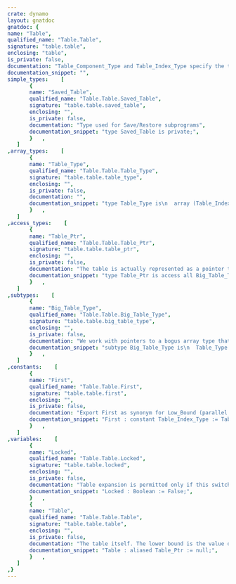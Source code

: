 ```yaml
---
crate: dynamo
layout: gnatdoc
gnatdoc: {
name: "Table",
qualified_name: "Table.Table",
signature: "table.table",
enclosing: "table",
is_private: false,
documentation: "Table_Component_Type and Table_Index_Type specify the type of the\narray, Table_Low_Bound is the lower bound. Index_type must be an\ninteger type. The effect is roughly to declare:\n\n@formal Table_Component_Type\n@formal Table_Index_Type\n@formal Table_Low_Bound\n@formal Table_Initial\n@formal Table_Increment\n@formal Table_Name",
documentation_snippet: "",
simple_types:    [
       {
       name: "Saved_Table",
       qualified_name: "Table.Table.Saved_Table",
       signature: "table.table.saved_table",
       enclosing: "",
       is_private: false,
       documentation: "Type used for Save/Restore subprograms",
       documentation_snippet: "type Saved_Table is private;",
       }   ,
   ]
,array_types:    [
       {
       name: "Table_Type",
       qualified_name: "Table.Table.Table_Type",
       signature: "table.table.table_type",
       enclosing: "",
       is_private: false,
       documentation: "",
       documentation_snippet: "type Table_Type is\n  array (Table_Index_Type range <>) of Table_Component_Type;",
       }   ,
   ]
,access_types:    [
       {
       name: "Table_Ptr",
       qualified_name: "Table.Table.Table_Ptr",
       signature: "table.table.table_ptr",
       enclosing: "",
       is_private: false,
       documentation: "The table is actually represented as a pointer to allow reallocation",
       documentation_snippet: "type Table_Ptr is access all Big_Table_Type;",
       }   ,
   ]
,subtypes:    [
       {
       name: "Big_Table_Type",
       qualified_name: "Table.Table.Big_Table_Type",
       signature: "table.table.big_table_type",
       enclosing: "",
       is_private: false,
       documentation: "We work with pointers to a bogus array type that is constrained\nwith the maximum possible range bound. This means that the pointer\nis a thin pointer, which is more efficient. Since subscript checks\nin any case must be on the logical, rather than physical bounds,\nsafety is not compromised by this approach.",
       documentation_snippet: "subtype Big_Table_Type is\n  Table_Type (Table_Low_Bound .. Table_Index_Type'Last);",
       }   ,
   ]
,constants:    [
       {
       name: "First",
       qualified_name: "Table.Table.First",
       signature: "table.table.first",
       enclosing: "",
       is_private: false,
       documentation: "Export First as synonym for Low_Bound (parallel with use of Last)",
       documentation_snippet: "First : constant Table_Index_Type := Table_Low_Bound;",
       }   ,
   ]
,variables:    [
       {
       name: "Locked",
       qualified_name: "Table.Table.Locked",
       signature: "table.table.locked",
       enclosing: "",
       is_private: false,
       documentation: "Table expansion is permitted only if this switch is set to False. A\nclient may set Locked to True, in which case any attempt to expand\nthe table will cause an assertion failure. Note that while a table\nis locked, its address in memory remains fixed and unchanging. This\nfeature is used to control table expansion during Gigi processing.\nGigi assumes that tables other than the Uint and Ureal tables do\nnot move during processing, which means that they cannot be expanded.\nThe Locked flag is used to enforce this restriction.",
       documentation_snippet: "Locked : Boolean := False;",
       }   ,
       {
       name: "Table",
       qualified_name: "Table.Table.Table",
       signature: "table.table.table",
       enclosing: "",
       is_private: false,
       documentation: "The table itself. The lower bound is the value of Low_Bound.\nLogically the upper bound is the current value of Last (although\nthe actual size of the allocated table may be larger than this).\nThe program may only access and modify Table entries in the range\nFirst .. Last.",
       documentation_snippet: "Table : aliased Table_Ptr := null;",
       }   ,
   ]
,}
---
```

